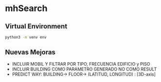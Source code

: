 # mhSearch 

## Virtual Environment
```sh
python3 -m venv env
```

## Nuevas Mejoras

- INCLUIR MOBIL Y FILTRAR POR TIPO, FRECUENCIA EDIFICIO y PISO
- INCLUIR BUILDING COMO PARAMETRO GENERADO NO COMO RESULT
- PREDICT WAY: BUILDING-> FLOOR-> (LATITUD, LONGITUD) : [3D-axis]

